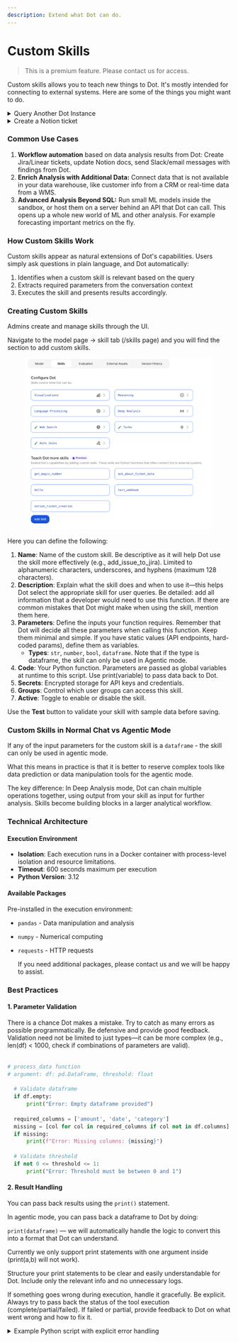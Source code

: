 ```yaml
---
description: Extend what Dot can do.
---
```


# Custom Skills

> This is a premium feature. Please contact us for access.

Custom skills allows you to teach new things to Dot. It's mostly intended for connecting to external systems. Here are some of the things you might want to do.

<details>

<summary>Query Another Dot Instance</summary>

This example shows how to query data from another Dot instance using its API. The response will be properly formatted for Dot's custom skill parser.

Paste this code into custom skills in Model > Custom Skills > Add skill

The parameters are:

* user\_request (String): The user's question
* chat\_id (String): The conversation ID (use "new" for new conversations)

**Description**

Please add this description to the skill along with whatever else you want to add.

```
The chat_id parameter determines the conversation state:
- If chat_id is "new", it will start a new chat
- If you provide an existing chat_id, it will continue that conversation

When a DataFrame is returned:
- It's automatically stored in your  memory
- You can use it like a normal DataFrame to chain with other tools
- For example: visualize it or display it

Example workflow:
1. First call: "Show me sales by region" (chat_id="new")
   → Returns data and a chat_id
2. Follow-up: "Now show only regions over $1M" (use returned chat_id)
   → Continues the same conversation context

```

**Code**

```python
import requests
import time
import uuid
import os
from dotenv import load_dotenv

load_dotenv()

# Configuration - Replace with your actual values
API_KEY = os.getenv("DOT_API_KEY")  # Get from Settings > API Tokens in your Dot instance
BASE_URL = "https://app.getdot.ai/api"  # Or "https://eu.getdot.ai/api" for EU

# Set up headers for API requests
headers = {"API-KEY": API_KEY, "Content-Type": "application/json"}

# These variables are injected by Dot when running as a custom skill:
# - user_request: The user's question
# - chat_id: Conversation ID (use "new" or None for new conversations)

# For local testing, uncomment these:
user_request = "Show me total sales by product category"
chat_id = "new"


try:
    # Check if this is a new conversation
    # Handle case where chat_id is not defined
    if "chat_id" not in locals() and "chat_id" not in globals():
        chat_id = "new"

    is_new_chat = chat_id is None or chat_id == "" or chat_id == "new"

    # Prepare the API request
    if is_new_chat:
        # Start a new conversation
        chat_id = str(uuid.uuid4())
        url = f"{BASE_URL}/ask"
        payload = {"messages": [{"role": "user", "content": user_request}], "chat_id": chat_id}
    else:
        # Continue existing conversation
        url = f"{BASE_URL}/ask_with_history"
        payload = {"new_message": {"role": "user", "content": user_request}, "chat_id": chat_id}

    # Send the request
    response = requests.post(url, headers=headers, json=payload)
    response.raise_for_status()

    # Wait a moment for processing
    time.sleep(2)

    # Get the answer
    answer_response = requests.get(f"{BASE_URL}/c2/{chat_id}", headers=headers)
    answer_response.raise_for_status()

    # Extract and display the response
    data = answer_response.json()
    if "messages" in data:
        # Find the assistant's response
        for message in reversed(data["messages"]):
            if message.get("role") == "assistant":
                # Dot will automatically parse the response and do appropriate formatting
                print(message)
                break

    # Provide the chat ID for continuing the conversation
    print(f"\nTo continue this conversation, use chat_id: {chat_id}")

except requests.exceptions.ConnectionError:
    print("Error: Could not connect to Dot API. Please check your BASE_URL and network connection.")
except requests.exceptions.HTTPError as e:
    if e.response.status_code == 401:
        print("Error: Invalid API key. Please check your API_KEY in Settings > API Tokens.")
        print(e)
    elif e.response.status_code == 404:
        print("Error: API endpoint not found. Please check your BASE_URL.")
        print(e)
    else:
        print(f"HTTP Error {e.response.status_code}: {e.response.text}")
except requests.exceptions.RequestException as e:
    print(f"Error calling Dot API: {str(e)}")
except Exception as e:
    print(f"Unexpected error: {str(e)}")
 
```



</details>

<details>

<summary>Create a Notion ticket</summary>

Opens a Notion ticket whenever a specific condition is met and specified by the customer

### **What gets created in Notion**

**Name** → short summary of the task (Dot always summarizes)

**Description** → brief context + next steps (Dot always writes both)

**Status** → one of: Not started | To do | In progress | Done, or the ones you need

**Due Date** → format YYYY-MM-DD

**Priority** → must match an existing option in your Notion DB

### **What you see in chat**

```
Notion ticket created succesfully ✅ - You can review the notion ticket <a href="{{page_url}}">here</a> and all tickets in <a href="{{database_url}}">here</a>
```

The first link opens the new page, the second opens the database. You can also personalize this in the Dot description.

### **Inputs Dot needs**

**name** → short summary (action-oriented)

**description** → context + next steps

**status\_name** → Not started | To do | In progress | Done

**priority** → existing Priority option in your DB

**due\_date** → YYYY-MM-DD

### **How it works behind the scenes**

Skill maps everything into a single main() that uses the Notion API to create the page and fetch the page/database URLs

Your Notion token and database ID are configured in the Dot skill setup window (no local setup needed)

### **Example**

**name:** Reach out to ACME about low weekly queries

**description:** Usage dipped below threshold. Next steps: email champion with best-practice guide; schedule 20-min optimization session

**status\_name:** To do

**priority:** High

**due\_date:** 2025-08-25

Dot creates the ticket with those fields and replies with the two links

### Dot Skill Description

```markdown
Open a new notion ticket if the usage of Dot for a customer is too low. Everything should be mapped to the main() function.

You should always summarize the task as part of the name parametr, and create a brief description and next steps for the description parameter.

You should consider for the status parameter the following available options: "Not started", "To do", "In progress", "Done".

You should always consider dates to have the format "YYYY-MM-DD".

For the message output to the user, please retrieve both URLs for the Notion Page and Database for easy access.

The message output should look like this:

"Notion ticket created succesfully ✅ - You can review the notion ticket here and all tickets in here" - You should include the links to the page and database as part of the a tags in the first and second "here" words that are part of the message. They should be clickable for better experience.
```

### Python Function

```python
#!/usr/bin/env python3
"""
Single-file Notion API integration script.

This script provides a complete Notion API wrapper with helper functions
for creating pages in Notion databases. Uses only the requests library.

Usage:
    Set environment variables:
    - NOTION_API_TOKEN: Your Notion integration token
    - NOTION_DATABASE_ID: Target database ID (optional, can be passed directly)
    
    Then run: python notion_integration.py
    
    Or import and use the functions in your automation:
    from notion_integration import NotionWrapper, title_prop, rich_text
"""

import json
import logging
import os
import sys
from datetime import datetime
from typing import Any, Dict, List, Optional, Union

import requests

# Configure logging
def setup_logging():
    """Set up logging configuration."""
    level = os.getenv("LOG_LEVEL", "INFO").upper()
    logging.basicConfig(
        level=getattr(logging, level, logging.INFO),
        format="%(asctime)s | %(levelname)-8s | %(message)s",
    )

class NotionWrapperError(Exception):
    """Custom exception for Notion wrapper operations."""
    pass

class NotionWrapper:
    """Simple Notion API wrapper using only requests."""
    
    def __init__(self, token: Optional[str] = None):
        """Initialize with Notion API token."""
        self.token = token or os.getenv('NOTION_API_TOKEN')
        if not self.token:
            raise NotionWrapperError("NOTION_API_TOKEN required")
        
        self.base_url = "<https://api.notion.com/v1>"
        self.headers = {
            "Authorization": f"Bearer {self.token}",
            "Notion-Version": "2022-06-28",
            "Content-Type": "application/json"
        }
        logging.info("NotionWrapper initialized")
    
    def create_page(self, database_id: str, properties: Dict[str, Any]) -> str:
        """Create a new page in a Notion database."""
        if not database_id or not properties:
            raise NotionWrapperError("database_id and properties required")
        
        url = f"{self.base_url}/pages"
        data = {
            "parent": {"database_id": database_id},
            "properties": properties
        }
        
        try:
            response = requests.post(url, headers=self.headers, json=data)
            
            if response.status_code != 200:
                # Get detailed error information
                try:
                    error_details = response.json()
                    error_msg = f"Notion API Error {response.status_code}:\\n"
                    error_msg += f"Message: {error_details.get('message', 'No message provided')}\\n"
                    if 'code' in error_details:
                        error_msg += f"Code: {error_details['code']}\\n"
                    if 'details' in error_details:
                        error_msg += f"Details: {error_details['details']}\\n"
                    error_msg += f"\\nRequest data sent:\\n{json.dumps(data, indent=2)}"
                except:
                    error_msg = f"HTTP {response.status_code}: {response.text}\\n"
                    error_msg += f"Request data sent:\\n{json.dumps(data, indent=2)}"
                
                logging.error(error_msg)
                raise NotionWrapperError(error_msg)
            
            page_id = response.json()["id"]
            logging.info(f"Created page: {page_id}")
            return page_id
            
        except requests.exceptions.RequestException as e:
            error_msg = f"Request failed: {e}"
            logging.error(error_msg)
            raise NotionWrapperError(error_msg)

# Helper functions for property types
def title_prop(text: str) -> Dict[str, Any]:
    """Create title property."""
    return {"title": [{"text": {"content": text}}]}

def rich_text(text: str) -> Dict[str, Any]:
    """Create rich text property."""
    return {"rich_text": [{"text": {"content": text}}]}

def select(name: str) -> Dict[str, Any]:
    """Create select property."""
    return {"select": {"name": name}}

def multi_select(names: List[str]) -> Dict[str, Any]:
    """Create multi-select property."""
    return {"multi_select": [{"name": name} for name in names]}

def status(name: str) -> Dict[str, Any]:
    """Create status property."""
    return {"status": {"name": name}}

def date(start: str, end: Optional[str] = None) -> Dict[str, Any]:
    """Create date property."""
    return {"date": {"start": start, "end": end}}

def number(value: Union[int, float]) -> Dict[str, Any]:
    """Create number property."""
    return {"number": value}

def checkbox(checked: bool) -> Dict[str, Any]:
    """Create checkbox property."""
    return {"checkbox": checked}

def url(link: str) -> Dict[str, Any]:
    """Create URL property."""
    return {"url": link}

def email(address: str) -> Dict[str, Any]:
    """Create email property."""
    return {"email": address}

def phone_number(number: str) -> Dict[str, Any]:
    """Create phone number property."""
    return {"phone_number": number}

def relation(page_ids: List[str]) -> Dict[str, Any]:
    """Create relation property."""
    return {"relation": [{"id": page_id} for page_id in page_ids]}

def get_page_url(page_id: str) -> str:
    """Get the actual page URL from Notion API."""
    try:
        token = os.getenv('NOTION_API_TOKEN')
        headers = {
            "Authorization": f"Bearer {token}",
            "Notion-Version": "2022-06-28",
        }
        response = requests.get(f"<https://api.notion.com/v1/pages/{page_id}>", headers=headers)
        response.raise_for_status()
        page_data = response.json()
        return page_data.get('url', '')
    except requests.exceptions.RequestException as e:
        logging.error(f"Could not retrieve page URL: {e}")
        return ""

def get_database_url(database_id: str) -> str:
    """Get the actual database URL from Notion API."""
    try:
        token = os.getenv('NOTION_API_TOKEN')
        headers = {
            "Authorization": f"Bearer {token}",
            "Notion-Version": "2022-06-28",
        }
        response = requests.get(f"<https://api.notion.com/v1/databases/{database_id}>", headers=headers)
        response.raise_for_status()
        db_data = response.json()
        return db_data.get('url', '')
    except requests.exceptions.RequestException as e:
        logging.error(f"Could not retrieve database URL: {e}")
        return ""

def main(name, description, status_name, priority, due_date):
    """Main function for testing."""
    setup_logging()
    
    # Check for required environment variables
    db_id = os.getenv("NOTION_DATABASE_ID")
    if not db_id:
        print("❌ NOTION_DATABASE_ID not set")
        print("Set it with: export NOTION_DATABASE_ID='your_database_id'")
        sys.exit(1)
    
    token = os.getenv("NOTION_API_TOKEN")
    if not token:
        print("❌ NOTION_API_TOKEN not set")
        print("Set it with: export NOTION_API_TOKEN='your_token'")
        sys.exit(1)
    
    try:
        # Create page with only Name property (since that's what your database has)
        notion = NotionWrapper()
        properties = {
            "Name": title_prop(f"{name}"),
            "Description": rich_text(description),
            "Status": status(status_name),
            "Due Date": date(due_date),
            "Priority": select(priority)
        }
        page_id = notion.create_page(db_id, properties)
        
        # Generate URLs
        page_url = get_page_url(page_id)
        database_url = get_database_url(db_id)
        
        print("\\n🎉 Success! Created Notion page:")
        print(f"📝 Page ID: {page_id}")
        print(f"🔗 Page URL: {page_url}")
        print(f"📊 Database URL: {database_url}")
        print("\\nYou can click these URLs to view in Notion!")
        
        return {
            "page_id": page_id,
            "page_url": page_url,
            "database_id": db_id,
            "database_url": database_url
        }
        
    except NotionWrapperError as e:
        print(f"❌ Error: {e}")
        sys.exit(1)

if __name__ == "__main__":
    main(name, description, status_name, priority, due_date)

```

</details>

### Common Use Cases

1. **Workflow automation** based on data analysis results from Dot: Create Jira/Linear tickets, update Notion docs, send Slack/email messages with findings from Dot.
2. **Enrich Analysis with Additional Data:** Connect data that is not available in your data warehouse, like customer info from a CRM or real-time data from a WMS.
3. **Advanced Analysis Beyond SQL:** Run small ML models inside the sandbox, or host them on a server behind an API that Dot can call. This opens up a whole new world of ML and other analysis. For example forecasting important metrics on the fly.

### **How Custom Skills Work**

Custom skills appear as natural extensions of Dot's capabilities. Users simply ask questions in plain language, and Dot automatically:

1. Identifies when a custom skill is relevant based on the query
2. Extracts required parameters from the conversation context
3. Executes the skill and presents results accordingly.



### **Creating Custom Skills**

Admins create and manage skills through the UI.

Navigate to the model page → skill tab (/skills page) and you will find the section to add custom skills.

<figure><img src="../../.gitbook/assets/image.png" alt=""><figcaption></figcaption></figure>

Here you can define the following:

1. **Name**: Name of the custom skill. Be descriptive as it will help Dot use the skill more effectively (e.g., add\_issue\_to\_jira). Limited to alphanumeric characters, underscores, and hyphens (maximum 128 characters).
2. **Description**: Explain what the skill does and when to use it—this helps Dot select the appropriate skill for user queries. Be detailed: add all information that a developer would need to use this function. If there are common mistakes that Dot might make when using the skill, mention them here.
3. **Parameters**: Define the inputs your function requires. Remember that Dot will decide all these parameters when calling this function. Keep them minimal and simple. If you have static values (API endpoints, hard-coded params), define them as variables.
   * **Types**: `str`, `number`, `bool`, `dataframe`. Note that if the type is dataframe, the skill can only be used in Agentic mode.
4. **Code**: Your Python function. Parameters are passed as global variables at runtime to this script. Use print(variable) to pass data back to Dot.
5. **Secrets**: Encrypted storage for API keys and credentials.
6. **Groups**: Control which user groups can access this skill.
7. **Active**: Toggle to enable or disable the skill.

Use the **Test** button to validate your skill with sample data before saving.

### Custom Skills in Normal Chat vs Agentic Mode

If any of the input parameters for the custom skill is a `dataframe` - the skill can only be used in agentic mode.

What this means in practice is that it is better to reserve complex tools like data prediction or data manipulation tools for the agentic mode.

The key difference: In Deep Analysis mode, Dot can chain multiple operations together, using output from your skill as input for further analysis. Skills become building blocks in a larger analytical workflow.

### **Technical Architecture**

#### **Execution Environment**

* **Isolation**: Each execution runs in a Docker container with process-level isolation and resource limitations.
* **Timeout**: 600 seconds maximum per execution
* **Python Version**: 3.12

#### **Available Packages**

Pre-installed in the execution environment:

* `pandas` - Data manipulation and analysis
* `numpy` - Numerical computing
*   `requests` - HTTP requests

    If you need additional packages, please contact us and we will be happy to assist.

### Best Practices

#### 1. Parameter Validation

There is a chance Dot makes a mistake. Try to catch as many errors as possible programmatically. Be defensive and provide good feedback. Validation need not be limited to just types—it can be more complex (e.g., len(df) < 1000, check if combinations of parameters are valid).

```python

# process_data function
# argument: df: pd.DataFrame, threshold: float

  # Validate dataframe
  if df.empty:
      print("Error: Empty dataframe provided")

  required_columns = ['amount', 'date', 'category']
  missing = [col for col in required_columns if col not in df.columns]
  if missing:
      print(f"Error: Missing columns: {missing}")

  # Validate threshold
  if not 0 <= threshold <= 1:
      print("Error: Threshold must be between 0 and 1")

```

#### 2. Result Handling

You can pass back results using the `print()` statement.

In agentic mode, you can pass back a dataframe to Dot by doing:

`print(dataframe)` — we will automatically handle the logic to convert this into a format that Dot can understand.

Currently we only support print statements with one argument inside (print(a,b) will not work).

Structure your print statements to be clear and easily understandable for Dot. Include only the relevant info and no unnecessary logs.

If something goes wrong during execution, handle it gracefully. Be explicit. Always try to pass back the status of the tool execution (complete/partial/failed). If failed or partial, provide feedback to Dot on what went wrong and how to fix it.

<details>

<summary>Example Python script with explicit error handling</summary>

```python

# fetch_customer_data_from_crm(account_name: str)

api_key = os.environ.get('CRM_API_KEY')
if not api_key:
    print("Status: FAILED - CRM_API_KEY not configured in skill secrets")
    exit()

# Validate input
if 'account_name' not in locals():
    print("Status: FAILED - Account name is required")
    exit()

if not account_name:
    print("Status: FAILED - Account name is required")
    exit()

if not isinstance(account_name, str):
    print("Status: FAILED - Account name must be a string")
    exit()

try:
    # Search for account
    search_url = f"<https://api.crm.com/accounts?name={account_name}>"
    search_response = requests.get(
        search_url,
        headers={"Authorization": f"Bearer {api_key}"}
    )

    if search_response.status_code != 200:
        print(f"Status: FAILED - CRM API error {search_response.status_code}")
        exit()

    accounts = search_response.json()

    if not accounts:
        print(f"Status: PARTIAL - No account found matching '{account_name}'. Try a different spelling or partial name.")
        exit()

    if len(accounts) > 1:
        # Multiple matches - return what we found
        account_list = [f"- {acc.get('name', 'N/A')} (ID: {acc.get('id', 'N/A')})" for acc in accounts[:5]]
        output = (
            f"Status: PARTIAL\\\\n"
            f"Found {len(accounts)} accounts matchIf something goes wrong during execution, handle it gracefully. Be explicit. Always try to pass back the status of the tool execution (complete/partial/failed). If failed or partial, provide feedback to Dot on what went wrong and how to fix it.ing '{account_name}':\\\\n"
            f"{chr(10).join(account_list)}\\\\n"
            f"Please be more specific in your query."
        )
        print(output)
        exit()

    # Single match - get full details
    account_id = accounts[0].get('id')
    if not account_id:
        print("Status: FAILED - Account data missing 'id' field.")
        exit()

    details_url = f"<https://api.crm.com/accounts/{account_id}/details>"
    details_response = requests.get(
        details_url,
        headers={"Authorization": f"Bearer {api_key}"}
    )

    if details_response.status_code == 200:
        account_data = details_response.json()

        # Convert to dataframe for analysis
        df = pd.DataFrame([account_data])
        print(df)  # Make dataframe available to agent

        summary = (
            f"Status: COMPLETE\\\\n"
            f"Retrieved data for {account_data.get('name', 'N/A')}\\\\n"
            f"Industry: {account_data.get('industry', 'N/A')}\\\\n"
            f"Annual Revenue: ${account_data.get('annual_revenue', 0):,.2f}\\\\n"
            f"Employee Count: {account_data.get('employees', 'N/A')}\\\\n"
            f"Full details available in dataframe"
        )
        print(summary)

    else:
        output = (
            f"Status: PARTIAL\\\\n"
            f"Found account {accounts[0].get('name', 'N/A')} but could not fetch details\\\\n"
            f"Error: API returned {details_response.status_code}\\\\n"
            f"Basic info: ID={account_id}"
        )
        print(output)

except requests.exceptions.Timeout:
    print("Status: FAILED - Request timed out. API may be slow or unavailable.")
except requests.exceptions.ConnectionError:
    print("Status: FAILED - Could not connect to CRM API. Check network settings.")
except ValueError as e:
    print(f"Status: FAILED - Invalid JSON response from API: {str(e)}")
except Exception as e:
    print(f"Status: FAILED - Unexpected error: {str(e)}")

```



</details>
